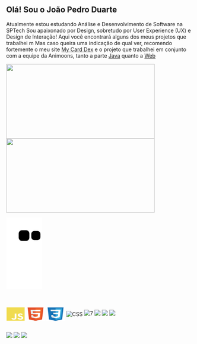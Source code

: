 ## Olá! Sou o João Pedro Duarte
Atualmente estou estudando Análise e Desenvolvimento de Software na SPTech 
Sou apaixonado por Design, sobretudo por User Experience (UX) e Design de Interação!
Aqui você encontrará alguns dos meus projetos que trabalhei m
Mas caso queira uma indicação de qual ver, recomendo fortemente o meu site <a href="https://github.com/JPedroDuarte23/Pokemon_tcg"> My Card Dex</a> e o projeto que trabalhei em conjunto com a equipe da Animoons, tanto a parte <a href="https://github.com/AniMoons-SPTech/Java-Monitoons">Java</a> quanto a <a href="https://github.com/AniMoons-SPTech/MoniToons">Web</a>

<a href="https://github.com/jpedroduarte23/github-readme-stats">
  <img height=200 width=400 align="center" src="https://github-readme-stats.vercel.app/api?username=jpedroduarte23&theme=radical" />
</a>
<a href="https://github.com/jpedroduarte23/convoychat">
  <img height=200 width=400 align="center" src="https://github-readme-stats.vercel.app/api/top-langs?username=jpedroduarte23&layout=compact&langs_count=8&card_width=320&theme=radical" />
</a>

![Snake animation](https://github.com/jpedroduarte23/jpedroduarte23/blob/output/github-contribution-grid-snake.svg)

##

<div style="display: inline_block"><br>
  <img align="center" alt="Js" height="37,5" width="50" src="https://raw.githubusercontent.com/devicons/devicon/master/icons/javascript/javascript-plain.svg">
  <img align="center" alt="HTML" height="37,5" width="50" src="https://raw.githubusercontent.com/devicons/devicon/master/icons/html5/html5-original.svg">
  <img align="center" alt="CSS" height="37,5" width="50" src="https://raw.githubusercontent.com/devicons/devicon/master/icons/css3/css3-original.svg">
  <img align="center" alt="CSS" height="37,5" width="50" src="https://cdn.jsdelivr.net/gh/devicons/devicon/icons/vuejs/vuejs-original.svg" />
  <img src="https://cdn.jsdelivr.net/gh/devicons/devicon/icons/java/java-original-wordmark.svg" />7
  <img src="https://cdn.jsdelivr.net/gh/devicons/devicon/icons/figma/figma-original.svg" />
  <img src="https://cdn.jsdelivr.net/gh/devicons/devicon/icons/nodejs/nodejs-original.svg" />
  <img src="https://cdn.jsdelivr.net/gh/devicons/devicon/icons/mysql/mysql-original-wordmark.svg" />
          
      
          
          
</div>

##

<div> 
  <a href="https://instagram.com/jaypyy_" target="_blank"><img src="https://img.shields.io/badge/-Instagram-%23E4405F?style=for-the-badge&logo=instagram&logoColor=white" target="_blank"></a>
  <a href = "mailto:jpedroduarte12345@gmail.com"><img src="https://img.shields.io/badge/-Gmail-%23333?style=for-the-badge&logo=gmail&logoColor=white" target="_blank"></a>
  <a href="https://www.linkedin.com/in/jpedro-duarte/" target="_blank"><img src="https://img.shields.io/badge/-LinkedIn-%230077B5?style=for-the-badge&logo=linkedin&logoColor=white" target="_blank"></a> 
</div>
